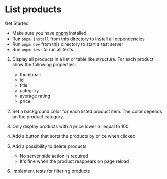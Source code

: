# List products

Get Started
- Make sure you have [pnpm](https://pnpm.io/installation) installed
- Run `pnpm install` from this directory to install all dependencies
- Run `pnpm dev` from this directory to start a test server
- Run `pnpm test` to run all tests

1. Display all products in a list or table like structure. For each product show the following properties:
           
    - thumbnail
    - id
    - title
    - category
    - average rating
    - price
       
2. Set a background color for each listed product item. The color depends on the product category.
3. Only display products with a price lower or equal to 100
4. Add a button that sorts the products by price when clicked
5. Add a possibility to delete products
    
   - No server side action is required
   - It's fine when the product reappears on page reload 

7. Implement tests for filtering products


